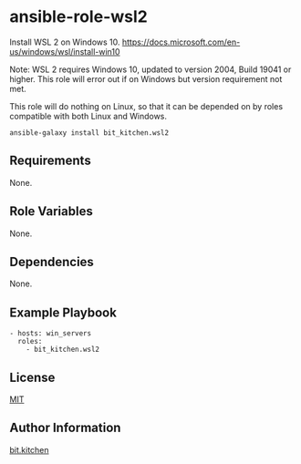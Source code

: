 ansible-role-wsl2
=================

Install WSL 2 on Windows 10. <https://docs.microsoft.com/en-us/windows/wsl/install-win10>

Note: WSL 2 requires Windows 10, updated to version 2004, Build 19041 or higher. This role will error out if on Windows but version requirement not met.

This role will do nothing on Linux, so that it can be depended on by roles compatible with both Linux and Windows.

    ansible-galaxy install bit_kitchen.wsl2

Requirements
------------

None.

Role Variables
--------------

None.

Dependencies
------------

None.

Example Playbook
----------------

    - hosts: win_servers
      roles:
        - bit_kitchen.wsl2

License
-------

[MIT](LICENSE)

Author Information
------------------

[bit.kitchen](https://github.com/bit-kitchen)
